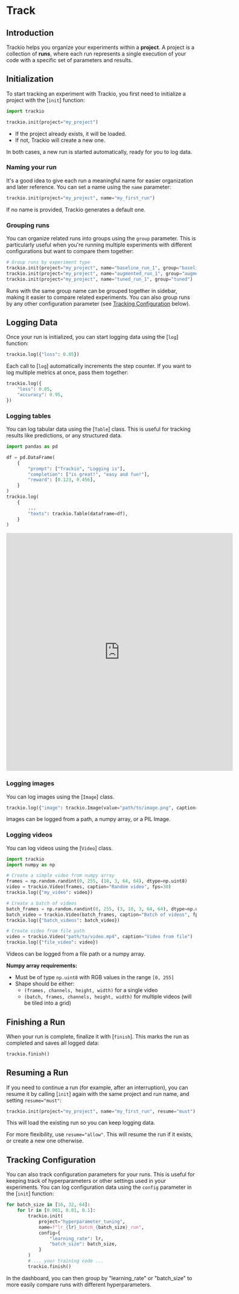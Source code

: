 # Track

## Introduction

Trackio helps you organize your experiments within a **project**.
A project is a collection of **runs**, where each run represents a single execution of your code with a specific set of parameters and results.

## Initialization

To start tracking an experiment with Trackio, you first need to initialize a project with the [`init`] function:

```python
import trackio

trackio.init(project="my_project")
```

* If the project already exists, it will be loaded.
* If not, Trackio will create a new one.

In both cases, a new run is started automatically, ready for you to log data.

### Naming your run

It's a good idea to give each run a meaningful name for easier organization and later reference.
You can set a name using the `name` parameter:

```python
trackio.init(project="my_project", name="my_first_run")
```

If no name is provided, Trackio generates a default one.

### Grouping runs

You can organize related runs into groups using the `group` parameter. This is particularly useful when you're running multiple experiments with different configurations but want to compare them together:

```python
# Group runs by experiment type
trackio.init(project="my_project", name="baseline_run_1", group="baseline")
trackio.init(project="my_project", name="augmented_run_1", group="augmented")
trackio.init(project="my_project", name="tuned_run_1", group="tuned")
```

Runs with the same group name can be grouped together in sidebar, making it easier to compare related experiments. You can also group runs by any other configuration parameter (see [Tracking Configuration](#tracking-configuration) below).

## Logging Data

Once your run is initialized, you can start logging data using the [`log`] function:

```python
trackio.log({"loss": 0.05})
```

Each call to [`log`] automatically increments the step counter.
If you want to log multiple metrics at once, pass them together:

```python
trackio.log({
    "loss": 0.05,
    "accuracy": 0.95,
})
```

### Logging tables

You can log tabular data using the [`Table`] class. This is useful for tracking results like predictions, or any structured data.

```python
import pandas as pd

df = pd.DataFrame(
    {
        "prompt": ["Trackio", "Logging is"],
        "completion": ["is great!", "easy and fun!"],
        "reward": [0.123, 0.456],
    }
)
trackio.log(
    {
        ...
        "texts": trackio.Table(dataframe=df),
    }
)
```

<iframe 
    src="https://trackio-documentation.hf.space/?project=log-table&metrics=loss,text&sidebar=hidden" 
    width="600" 
    height="630" 
    style="border:0;">
</iframe>

### Logging images

You can log images using the [`Image`] class.

```python
trackio.log({"image": trackio.Image(value="path/to/image.png", caption="Image caption")})
```

Images can be logged from a path, a numpy array, or a PIL Image.

### Logging videos

You can log videos using the [`Video`] class.

```python
import trackio
import numpy as np

# Create a simple video from numpy array
frames = np.random.randint(0, 255, (10, 3, 64, 64), dtype=np.uint8)
video = trackio.Video(frames, caption="Random video", fps=30)
trackio.log({"my_video": video})

# Create a batch of videos
batch_frames = np.random.randint(0, 255, (3, 10, 3, 64, 64), dtype=np.uint8)
batch_video = trackio.Video(batch_frames, caption="Batch of videos", fps=15)
trackio.log({"batch_videos": batch_video})

# Create video from file path
video = trackio.Video("path/to/video.mp4", caption="Video from file")
trackio.log({"file_video": video})
```

Videos can be logged from a file path or a numpy array.

**Numpy array requirements:**
- Must be of type `np.uint8` with RGB values in the range `[0, 255]`
- Shape should be either:
  - `(frames, channels, height, width)` for a single video
  - `(batch, frames, channels, height, width)` for multiple videos (will be tiled into a grid)

## Finishing a Run

When your run is complete, finalize it with [`finish`].
This marks the run as completed and saves all logged data:

```python
trackio.finish()
```

## Resuming a Run

If you need to continue a run (for example, after an interruption), you can resume it by calling [`init`] again with the same project and run name, and setting `resume="must"`:

```python
trackio.init(project="my_project", name="my_first_run", resume="must")
```

This will load the existing run so you can keep logging data.

For more flexibility, use `resume="allow"`. This will resume the run if it exists, or create a new one otherwise.

## Tracking Configuration

You can also track configuration parameters for your runs. This is useful for keeping track of hyperparameters or other settings used in your experiments. You can log configuration data using the `config` parameter in the [`init`] function:

```python
for batch_size in [16, 32, 64]:
    for lr in [0.001, 0.01, 0.1]:
        trackio.init(
            project="hyperparameter_tuning",
            name=f"lr_{lr}_batch_{batch_size}_run",
            config={
                "learning_rate": lr,
                "batch_size": batch_size,
            }
        )
        # ... your training code ...
        trackio.finish()
```

In the dashboard, you can then group by "learning_rate" or "batch_size" to more easily compare runs with different hyperparameters.